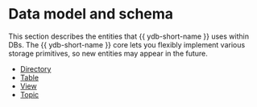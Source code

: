 # Data model and schema

This section describes the entities that {{ ydb-short-name }} uses within DBs. The {{ ydb-short-name }} core lets you flexibly implement various storage primitives, so new entities may appear in the future.

* [Directory](../dir.md)
* [Table](../table.md)
* [View](../view.md)
* [Topic](../../topic.md)
